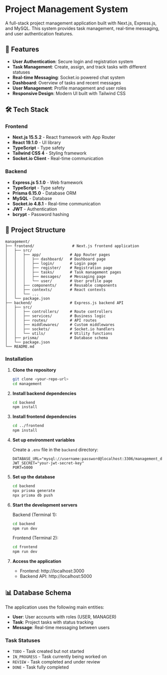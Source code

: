 # Project Management System

A full-stack project management application built with Next.js, Express.js, and MySQL. This system provides task management, real-time messaging, and user authentication features.

## 🚀 Features

- **User Authentication**: Secure login and registration system
- **Task Management**: Create, assign, and track tasks with different statuses
- **Real-time Messaging**: Socket.io powered chat system
- **Dashboard**: Overview of tasks and recent messages
- **User Management**: Profile management and user roles
- **Responsive Design**: Modern UI built with Tailwind CSS

## 🛠️ Tech Stack

### Frontend
- **Next.js 15.5.2** - React framework with App Router
- **React 19.1.0** - UI library
- **TypeScript** - Type safety
- **Tailwind CSS 4** - Styling framework
- **Socket.io Client** - Real-time communication

### Backend
- **Express.js 5.1.0** - Web framework
- **TypeScript** - Type safety
- **Prisma 6.15.0** - Database ORM
- **MySQL** - Database
- **Socket.io 4.8.1** - Real-time communication
- **JWT** - Authentication
- **bcrypt** - Password hashing

## 📁 Project Structure

```
management/
├── frontend/                 # Next.js frontend application
│   ├── src/
│   │   ├── app/             # App Router pages
│   │   │   ├── dashboard/   # Dashboard page
│   │   │   ├── login/       # Login page
│   │   │   ├── register/    # Registration page
│   │   │   ├── tasks/       # Task management pages
│   │   │   ├── messages/    # Messaging page
│   │   │   └── user/        # User profile page
│   │   ├── components/      # Reusable components
│   │   ├── contexts/        # React contexts
│   │   └── ...
│   └── package.json
├── backend/                 # Express.js backend API
│   ├── src/
│   │   ├── controllers/     # Route controllers
│   │   ├── services/        # Business logic
│   │   ├── routes/          # API routes
│   │   ├── middlewares/     # Custom middlewares
│   │   ├── sockets/         # Socket.io handlers
│   │   └── utils/           # Utility functions
│   ├── prisma/              # Database schema
│   └── package.json
└── README.md
```

### Installation

1. **Clone the repository**
   ```bash
   git clone <your-repo-url>
   cd management
   ```

2. **Install backend dependencies**
   ```bash
   cd backend
   npm install
   ```

3. **Install frontend dependencies**
   ```bash
   cd ../frontend
   npm install
   ```

4. **Set up environment variables**

   Create a `.env` file in the `backend` directory:
   ```env
   DATABASE_URL="mysql://username:password@localhost:3306/management_db"
   JWT_SECRET="your-jwt-secret-key"
   PORT=5000
   ```

5. **Set up the database**
   ```bash
   cd backend
   npx prisma generate
   npx prisma db push
   ```

6. **Start the development servers**

   Backend (Terminal 1):
   ```bash
   cd backend
   npm run dev
   ```

   Frontend (Terminal 2):
   ```bash
   cd frontend
   npm run dev
   ```

7. **Access the application**
   - Frontend: http://localhost:3000
   - Backend API: http://localhost:5000

## 📊 Database Schema

The application uses the following main entities:

- **User**: User accounts with roles (USER, MANAGER)
- **Task**: Project tasks with status tracking
- **Message**: Real-time messaging between users

### Task Statuses
- `TODO` - Task created but not started
- `IN_PROGRESS` - Task currently being worked on
- `REVIEW` - Task completed and under review
- `DONE` - Task fully completed